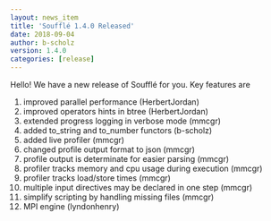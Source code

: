 ```yaml
---
layout: news_item
title: 'Soufflé 1.4.0 Released'
date: 2018-09-04
author: b-scholz
version: 1.4.0
categories: [release]
---
```

Hello! We have a new release of Soufflé for you. Key features are

1. improved parallel performance (HerbertJordan)
2. improved operators hints in btree (HerbertJordan)
3. extended progress logging in verbose mode (mmcgr)
4. added to_string and to_number functors (b-scholz)
5. added live profiler (mmcgr)
6. changed profile output format to json (mmcgr)
7. profile output is determinate for easier parsing (mmcgr)
8. profiler tracks memory and cpu usage during execution (mmcgr)
9. profiler tracks load/store times (mmcgr)
10. multiple input directives may be declared in one step (mmcgr)
11. simplify scripting by handling missing files (mmcgr)
12. MPI engine (lyndonhenry)
